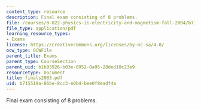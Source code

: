 ```yaml
---
content_type: resource
description: Final exam consisting of 8 problems.
file: /courses/8-022-physics-ii-electricity-and-magnetism-fall-2004/b715519a86be8cc3e0b4bee0f8eadf4a_finals2003.pdf
file_type: application/pdf
learning_resource_types:
- Exams
license: https://creativecommons.org/licenses/by-nc-sa/4.0/
ocw_type: OCWFile
parent_title: Exams
parent_type: CourseSection
parent_uid: b1b93926-b03e-8952-0a95-28ded10c23e9
resourcetype: Document
title: finals2003.pdf
uid: b715519a-86be-8cc3-e0b4-bee0f8eadf4a
---
```

Final exam consisting of 8 problems.